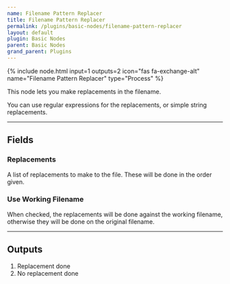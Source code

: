```yaml
---
name: Filename Pattern Replacer
title: Filename Pattern Replacer
permalink: /plugins/basic-nodes/filename-pattern-replacer
layout: default
plugin: Basic Nodes
parent: Basic Nodes
grand_parent: Plugins
---
```


{% include node.html input=1 outputs=2 icon="fas fa-exchange-alt" name="Filename Pattern Replacer" type="Process" %}

This node lets you make replacements in the filename.  

You can use regular expressions for the replacements, or simple string replacements.

---

## Fields

### Replacements
A list of replacements to make to the file.  These will be done in the order given.

### Use Working Filename
When checked, the replacements will be done against the working filename, otherwise they will be done on the original filename.

---

## Outputs
1. Replacement done
2. No replacement done